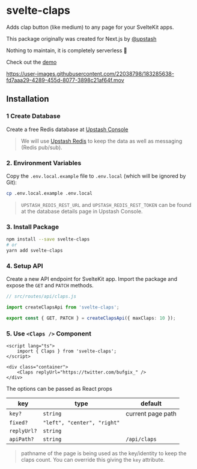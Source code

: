 # svelte-claps

Adds clap button (like medium) to any page for your SvelteKit apps.

This package originally was created for Next.js by [@upstash](https://github.com/upstash/claps)

Nothing to maintain, it is completely serverless 💯

Check out the [demo](https://www.farukoruc.com/claps-demo)



https://user-images.githubusercontent.com/22038798/183285638-fd7aaa29-4289-455d-8077-3898c21af64f.mov


## Installation

### 1 Create Database

Create a free Redis database at [Upstash Console](https://console.upstash.com)

> We will use [Upstash Redis](https://upstash.com) to keep the data as well as
> messaging (Redis pub/sub).

### 2. Environment Variables

Copy the `.env.local.example` file to `.env.local` (which will be ignored by
Git):

```bash
cp .env.local.example .env.local
```

> `UPSTASH_REDIS_REST_URL` and `UPSTASH_REDIS_REST_TOKEN` can be found at the
> database details page in Upstash Console.

### 3. Install Package

```bash
npm install --save svelte-claps
# or
yarn add svelte-claps
```

### 4. Setup API

Create a new API endpoint for SvelteKit app. Import the package and expose the
`GET` and `PATCH` methods.

```ts
// src/routes/api/claps.js

import createClapsApi from 'svelte-claps';

export const { GET, PATCH } = createClapsApi({ maxClaps: 10 });
```

### 5. Use `<Claps />` Component

```svelte
<script lang="ts">
	import { Claps } from 'svelte-claps';
</script>

<div class="container">
	<Claps replyUrl="https://twitter.com/bufgix_" />
</div>

```

The options can be passed as React props

| key           | type                        | default           |
| ------------- | --------------------------- |-------------------|
| `key?`        | `string`                    | current page path |
| `fixed?`      | `"left", "center", "right"` |                   |
| `replyUrl?`   | `string`                    |                   |
| `apiPath?`    | `string`                    | `/api/claps`      |

> pathname of the page is being used as the key/identity to keep the claps count. You
> can override this giving the `key` attribute.
